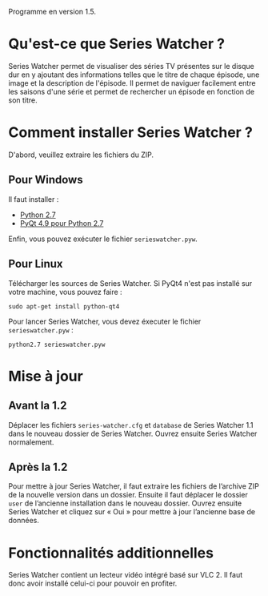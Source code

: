 Programme en version 1.5.

# Qu'est-ce que Series Watcher ?

Series Watcher permet de visualiser des séries TV présentes sur le disque dur en y ajoutant des informations telles que le titre de chaque épisode, une image et la description de l'épisode. Il permet de naviguer facilement entre les saisons d'une série et permet de rechercher un épisode en fonction de son titre.


# Comment installer Series Watcher ?

D'abord, veuillez extraire les fichiers du ZIP.


## Pour Windows

Il faut installer :

- [Python 2.7](http://python.org/ftp/python/2.7.3/python-2.7.3.msi)
- [PyQt 4.9 pour Python 2.7](http://sourceforge.net/projects/pyqt/files/PyQt4/PyQt-4.9.5/PyQt-Py2.7-x86-gpl-4.9.5-1.exe/download)

Enfin, vous pouvez exécuter le fichier `serieswatcher.pyw`.


## Pour Linux

Télécharger les sources de Series Watcher. Si PyQt4 n'est pas installé sur votre machine, vous pouvez faire :

    sudo apt-get install python-qt4

Pour lancer Series Watcher, vous devez éxecuter le fichier `serieswatcher.pyw` :

    python2.7 serieswatcher.pyw


# Mise à jour

## Avant la 1.2

Déplacer les fichiers `series-watcher.cfg` et `database` de Series Watcher 1.1 dans le nouveau dossier de Series Watcher. Ouvrez ensuite Series Watcher normalement.


## Après la 1.2

Pour mettre à jour Series Watcher, il faut extraire les fichiers de l’archive ZIP de la nouvelle version dans un dossier. Ensuite il faut déplacer le dossier `user` de l’ancienne installation dans le nouveau dossier. Ouvrez ensuite Series Watcher et cliquez sur « Oui » pour mettre à jour l’ancienne base de données.


# Fonctionnalités additionnelles

Series Watcher contient un lecteur vidéo intégré basé sur VLC 2. Il faut donc avoir installé celui-ci pour pouvoir en profiter.